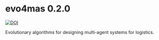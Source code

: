 # evo4mas 0.2.0

[![DOI](https://zenodo.org/badge/DOI/10.5281/zenodo.165164.svg)](https://doi.org/10.5281/zenodo.165164)

Evolutionary algorithms for designing multi-agent systems for logistics.

